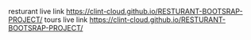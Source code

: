 resturant live link https://clint-cloud.github.io/RESTURANT-BOOTSRAP-PROJECT/
tours live link https://clint-cloud.github.io/RESTURANT-BOOTSRAP-PROJECT/
